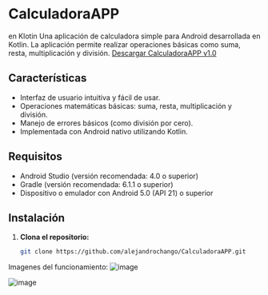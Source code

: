 # CalculadoraAPP
en Klotin
Una aplicación de calculadora simple para Android desarrollada en Kotlin. La aplicación permite realizar operaciones básicas como suma, resta, multiplicación y división.
[Descargar CalculadoraAPP v1.0](https://github.com/AlejandroChango/CaluladoraAPP/releases/tag/v1.0/CalculadoraApp.apk)
## Características

- Interfaz de usuario intuitiva y fácil de usar.
- Operaciones matemáticas básicas: suma, resta, multiplicación y división.
- Manejo de errores básicos (como división por cero).
- Implementada con Android nativo utilizando Kotlin.

## Requisitos

- Android Studio (versión recomendada: 4.0 o superior)
- Gradle (versión recomendada: 6.1.1 o superior)
- Dispositivo o emulador con Android 5.0 (API 21) o superior

## Instalación

1. **Clona el repositorio:**
   ```bash
   git clone https://github.com/alejandrochango/CalculadoraAPP.git
Imagenes del funcionamiento:
![image](https://github.com/user-attachments/assets/c0327f9d-2c67-41d2-8bdb-db54ef0262ab)

![image](https://github.com/user-attachments/assets/1fa04927-fce8-4a7b-a069-318473831a79)

